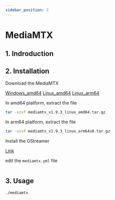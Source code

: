 ```yaml
---
sidebar_position: 2
---
```


# MediaMTX

## 1. Indroduction

## 2. Installation

Download the MediaMTX

[Windows_amd64](https://github.com/bluenviron/mediamtx/releases/download/v1.9.3/mediamtx_v1.9.3_windows_amd64.zip)
[Linux_amd64](https://github.com/bluenviron/mediamtx/releases/download/v1.9.3/mediamtx_v1.9.3_linux_amd64.tar.gz)
[Linux_arm64](https://github.com/bluenviron/mediamtx/releases/download/v1.9.3/mediamtx_v1.9.3_linux_arm64v8.tar.gz)

In amd64 platform, extract the file

```bash
tar -xzvf mediamtx_v1.9.3_linux_amd64.tar.gz
```

In arm64 platform, extract the file

```bash
tar -xzvf mediamtx_v1.9.3_linux_arm64v8.tar.gz
```

Install the GStreamer

[Link](../2024/gstreamer2/platform-setup/x86-platform.md)

edit the `mediamtx.yml` file

```yaml


```

## 3. Usage

```bash
./mediamtx
```

